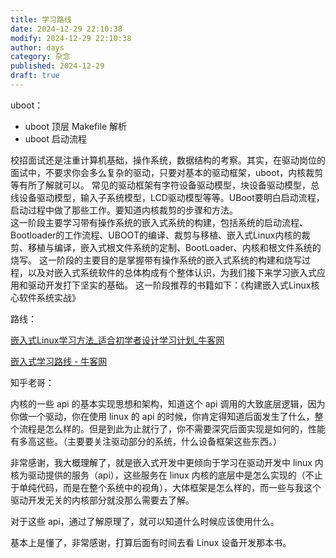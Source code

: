 ```yaml
---
title: 学习路线
date: 2024-12-29 22:10:38
modify: 2024-12-29 22:10:38
author: days
category: 杂念
published: 2024-12-29
draft: true
---
```


uboot：

- uboot 顶层 Makefile 解析
- uboot 启动流程

校招面试还是注重计算机基础，操作系统，数据结构的考察。其实，在驱动岗位的面试中，不要求你会多么复杂的驱动，只要对基本的驱动框架，uboot，内核裁剪等有所了解就可以。 常见的驱动框架有字符设备驱动模型，块设备驱动模型，总线设备驱动模型，输入子系统模型，LCD驱动模型等等。UBoot要明白启动流程，启动过程中做了那些工作。要知道内核裁剪的步骤和方法。  
  这一阶段主要学习带有操作系统的嵌入式系统的构建，包括系统的启动流程、Bootloader的工作流程、UBOOT的编译、裁剪与移植、嵌入式Linux内核的裁剪、移植与编译，嵌入式根文件系统的定制、BootLoader、内核和根文件系统的烧写。 这一阶段的主要目的是掌握带有操作系统的嵌入式系统的构建和烧写过程，以及对嵌入式系统软件的总体构成有个整体认识，为我们接下来学习嵌入式应用和驱动开发打下坚实的基础。 这一阶段推荐的书籍如下：《构建嵌入式Linux核心软件系统实战》  

路线：

[嵌入式Linux学习方法_适合初学者设计学习计划_牛客网](https://www.nowcoder.com/discuss/353148596776280064?sourceSSR=search)

[嵌入式学习路线 - 牛客网](https://www.nowcoder.com/issue/tutorial?zhuanlanId=0ybKNB&uuid=75b9cd0aef354f9eb09177a5a8317392)

知乎老哥：

内核的一些 api 的基本实现思想和架构，知道这个 api 调用的大致底层逻辑，因为你做一个驱动，你在使用 linux 的 api 的时候，你肯定得知道后面发生了什么，整个流程是怎么样的。但是到此为止就行了，你不需要深究后面实现是如何的，性能有多高这些。（主要要关注驱动部分的系统，什么设备框架这些东西。）

非常感谢，我大概理解了，就是嵌入式开发中更倾向于学习在驱动开发中 linux 内核为驱动提供的服务（api），这些服务在 linux 内核的底层中是怎么实现的（不止于单纯代码，而是在整个系统中的视角），大体框架是怎么样的，而一些与我这个驱动开发无关的内核部分就没那么需要去了解。

对于这些 api，通过了解原理了，就可以知道什么时候应该使用什么。

基本上是懂了，非常感谢，打算后面有时间去看 Linux 设备开发那本书。
